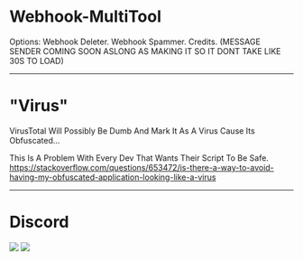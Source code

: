 # Webhook-MultiTool
Options:
Webhook Deleter.
Webhook Spammer.
Credits.
(MESSAGE SENDER COMING SOON ASLONG AS MAKING IT SO IT DONT TAKE LIKE 30S TO LOAD)

----------
# "Virus"
VirusTotal Will Possibly Be Dumb And Mark It As A Virus Cause Its Obfuscated...

This Is A Problem With Every Dev That Wants Their Script To Be Safe.
https://stackoverflow.com/questions/653472/is-there-a-way-to-avoid-having-my-obfuscated-application-looking-like-a-virus

----------
# Discord

<img src="https://discord.c99.nl/widget/theme-1/909623557670187090.png" />
<img src="https://cdn.discordapp.com/attachments/1012351170502733876/1012352702912659486/unknown.png" />
